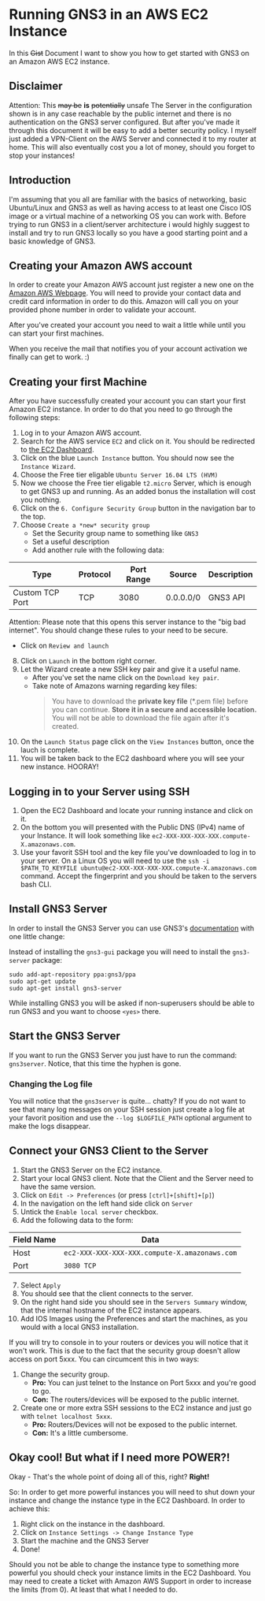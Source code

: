 # Running GNS3 in an AWS EC2 Instance

In this ~~Gist~~ Document I want to show you how to get started with GNS3 on an
Amazon AWS EC2 instance.

## Disclaimer

Attention: This ~~may be~~ **is** ~~potentially~~ unsafe
The Server in the configuration shown is in any case reachable by the public internet and there is no authentication on the GNS3 server configured. But after you've made it through this document it will be easy to add a better security policy.
I myself just added a VPN-Client on the AWS Server and connected it to my router at home.
This will also eventually cost you a lot of money, should you forget to stop your instances!

## Introduction

I'm assuming that you all are familiar with the basics of networking, basic Ubuntu/Linux and GNS3 as well as having access to at least one Cisco IOS image or a virtual machine of a networking OS you can work with. Before trying to run GNS3 in a client/server architecture i would highly suggest to install and try to run GNS3 locally so you have a good starting point and a basic knowledge of GNS3.

## Creating your Amazon AWS account

In order to create your Amazon AWS account just register a new one on the [Amazon AWS Webpage](https://aws.amazon.com). You will need to provide your contact data and credit card information in order to do this. Amazon will call you on your provided phone number in order to validate your account.

After you've created your account you need to wait a little while until you can start your first machines.

When you receive the mail that notifies you of your account activation we finally can get to work. :)

## Creating your first Machine

After you have successfully created your account you can start your first Amazon EC2 instance. In order to do that you need to go through the following steps:

1. Log in to your Amazon AWS account.
2. Search for the AWS service `EC2` and click on it. You should be redirected to [the EC2 Dashboard](https://console.aws.amazon.com/ec2/v2).
3. Click on the blue `Launch Instance` button. You should now see the `Instance Wizard`.
4. Choose the Free tier eligable `Ubuntu Server 16.04 LTS (HVM)`
5. Now we choose the Free tier eligable `t2.micro` Server, which is enough to get GNS3 up and running. As an added bonus the installation will cost you nothing.
6. Click on the `6. Configure Security Group` button in the navigation bar to the top.
7. Choose `Create a *new* security group`
   * Set the Security group name to something like `GNS3`
   * Set a useful description
   * Add another rule with the following data:
     
| Type            | Protocol | Port Range | Source    | Description |
| --------------- | -------- | ---------- | --------- | ----------- |
| Custom TCP Port | TCP      | 3080       | 0.0.0.0/0 | GNS3 API    |

Attention: Please note that this opens this server instance to the "big bad internet".
You should change these rules to your need to be secure.
   
   * Click on `Review and launch`
8. Click on `Launch` in the bottom right corner.
9. Let the Wizard create a new SSH key pair and give it a useful name. 
   * After you've set the name click on the `Download key pair`.
   * Take note of Amazons warning regarding key files:
     > You have to download the **private key file** (\*.pem file) before you 
     > can continue. 
     > **Store it in a secure and accessible location.**
     > You will not be able to download the file again after it's created.
10. On the `Launch Status` page click on the `View Instances` button, once the lauch is complete.
11. You will be taken back to the EC2 dashboard where you will see your new instance. HOORAY!

## Logging in to your Server using SSH

1. Open the EC2 Dashboard and locate your running instance and click on it.
2. On the bottom you will presented with the Public DNS (IPv4) name of your Instance. It will look something like `ec2-XXX-XXX-XXX-XXX.compute-X.amazonaws.com`.
3. Use your favorit SSH tool and the key file you've downloaded to log in to your server. 
   On a Linux OS you will need to use the 
   `ssh -i $PATH_TO_KEYFILE ubuntu@ec2-XXX-XXX-XXX-XXX.compute-X.amazonaws.com`
   command.
   Accept the fingerprint and you should be taken to the servers bash CLI.

## Install GNS3 Server

In order to install the GNS3 Server you can use GNS3's [documentation](https://docs.gns3.com/1QXVIihk7dsOL7Xr7Bmz4zRzTsJ02wklfImGuHwTlaA4/index.html) with one little change:

Instead of installing the `gns3-gui` package you will need to install the `gns3-server` package:

```
sudo add-apt-repository ppa:gns3/ppa
sudo apt-get update
sudo apt-get install gns3-server
```

While installing GNS3 you will be asked if non-superusers should be able to run GNS3 and you want to choose `<yes>` there.

## Start the GNS3 Server 

If you want to run the GNS3 Server you just have to run the command: `gns3server`. Notice, that this time the hyphen is gone.

### Changing the Log file

You will notice that the `gns3server` is quite... chatty? If you do not want to see that many log messages on your SSH session just create a log file at your favorit position and use the `--log $LOGFILE_PATH` optional argument to make the logs disappear.

## Connect your GNS3 Client to the Server

1. Start the GNS3 Server on the EC2 instance.
2. Start your local GNS3 client. Note that the Client and the Server need to have the same version.
3. Click on `Edit -> Preferences` (or press `[ctrl]+[shift]+[p]`)
4. In the navigation on the left hand side click on `Server`
5. Untick the `Enable local server` checkbox.
6. Add the following data to the form:
   
| Field Name | Data |
| ---------- | ---- |
| Host | `ec2-XXX-XXX-XXX-XXX.compute-X.amazonaws.com` |
| Port | `3080 TCP` |
   
7. Select `Apply`
8. You should see that the client connects to the server.
9. On the right hand side you should see in the `Servers Summary` window, that the internal hostname of the EC2 instance
   appears.
10. Add IOS Images using the Preferences and start the machines, as you would with a local GNS3 installation.

If you will try to console in to your routers or devices you will notice that it won't work. This is due to the fact that the security group doesn't allow access on port 5xxx. You can circumcent this in two ways:

1. Change the security group.
   * **Pro:** You can just telnet to the Instance on Port 5xxx and you're good to go.
   * **Con:** The routers/devices will be exposed to the public internet.
2. Create one or more extra SSH sessions to the EC2 instance and just go with `telnet localhost 5xxx`.
   * **Pro:** Routers/Devices will not be exposed to the public internet.
   * **Con:** It's a little cumbersome.
   
## Okay cool! But what if I need more POWER?!

Okay - That's the whole point of doing all of this, right? **Right!**

So: In order to get more powerful instances you will need to shut down your instance and change the instance type in the EC2 Dashboard. In order to achieve this:

1. Right click on the instance in the dashboard. 
2. Click on `Instance Settings -> Change Instance Type`
3. Start the machine and the GNS3 Server 
4. Done!

Should you not be able to change the instance type to something more powerful you should check your instance limits in the EC2 Dashboard. You may need to create a ticket with Amazon AWS Support in order to increase the limits (from 0). At least that what I needed to do. 
